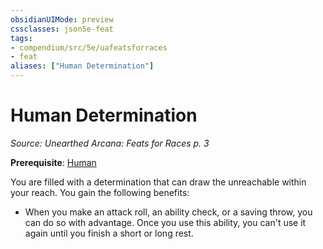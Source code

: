 ```yaml
---
obsidianUIMode: preview
cssclasses: json5e-feat
tags:
- compendium/src/5e/uafeatsforraces
- feat
aliases: ["Human Determination"]
---
```

# Human Determination
*Source: Unearthed Arcana: Feats for Races p. 3*  

**Prerequisite**: [Human](/Systems/5e/races/human.md)

You are filled with a determination that can draw the unreachable within your reach. You gain the following benefits:

- When you make an attack roll, an ability check, or a saving throw, you can do so with advantage. Once you use this ability, you can't use it again until you finish a short or long rest.